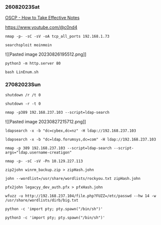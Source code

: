 ### 26082023Sat

[OSCP - How to Take Effective Notes](https://youtu.be/yYmDQY1zKKE?list=PLDrNMcTNhhYqZU1ySROli7Oc08mxe1tZR)

https://www.youtube.com/@c0nd4

```
nmap -p- -sC -sV -oA tcp_all_ports 192.168.1.73
```

```
searchsploit moinmoin
```

![[Pasted image 20230826195512.png]]

```
python3 -m http.server 80
```

```
bash LinEnum.sh
```

### 27082023Sun

```
shutdown /r /t 0
```

```
shutdown -r -t 0
```

```
nmap -p389 192.168.237.103 --script=ldap-search
```
![[Pasted image 20230827215712.png]]

```
ldapsearch -x -b "dc=cybex,dc=nz" -H ldap://192.168.237.103
```

```
ldapsearch -x -b "dc=ldap.forumsys,dc=com" -H ldap://192.168.237.103
```

```
nmap -p 389 192.168.237.103 --script=ldap-search --script-args="ldap.username-creatigon"
```

```
nmap -p- -sC -sV -Pn 10.129.227.113
```

```
zip2john winrm_backup.zip > zipHash.john
```

```
john --wordlist=/usr/share/wordlists/rockyou.txt zipHash.john
```

```
pfx2john legacyy_dev_auth.pfx > pfxHash.john
```

```
wfuzz -u http://192.168.237.104/file.php?FUZZ=/etc/passwd --hw 14 -w /usr/share/wordlists/dirb/big.txt
```

```
python -c 'import pty; pty.spawn("/bin/sh")'
```

```
python3 -c 'import pty; pty.spawn("/bin/sh")'
```

